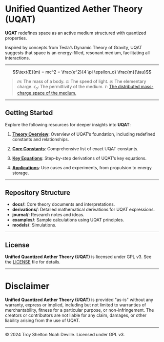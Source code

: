 # Unified Quantized Aether Theory (UQAT)

**UQAT** redefines space as an active medium structured with quantized properties.

Inspired by concepts from Tesla’s Dynamic Theory of Gravity, UQAT suggests that space is an energy-filled, resonant medium, facilitating all interactions.

---

$$\text{E}(m) = mc^2 = \frac{e^2}{4 \pi \epsilon_o}  \frac{m}{\tau}$$

> $m$: The mass of a body.
$c$: The speed of light.
$e$: The elementary charge.
$\epsilon_o$: The permittivity of the medium.
$\tau$: [The distributed mass-charge space of the medium.](docs/Theory/Core_Constants.md)

---

## Getting Started

Explore the following resources for deeper insights into **UQAT**:
1. **[Theory Overview](docs/Theory/Overview.md)**: Overview of UQAT’s foundation, including redefined constants and relationships.

2. **[Core Constants](docs/Theory/Core_Constants.md)**: Comprehensive list of exact UQAT constants.

3. **[Key Equations](docs/Theory/Key_Equations.md)**: Step-by-step derivations of UQAT’s key equations.

4. **[Applications](examples/Applications.md)**: Use cases and experiments, from propulsion to energy storage.

---

## Repository Structure

- **docs/**: Core theory documents and interpretations.
- **derivations/**: Detailed mathematical derivations for UQAT expressions.
- **journal/**: Research notes and ideas.
- **examples/**: Sample calculations using UQAT principles.
- **models/**: Simulations.

---

## License
**Unified Quantized Aether Theory (UQAT)** is licensed under GPL v3. See the [LICENSE](LICENSE) file for details.

---

# Disclaimer
**Unified Quantized Aether Theory (UQAT)** is provided "as-is" without any warranty, express or implied, including but not limited to warranties of merchantability, fitness for a particular purpose, or non-infringement. The creators or contributors are not liable for any claim, damages, or other liability arising from the use of UQAT.

---

© 2024 Troy Shelton Noah Deville. Licensed under GPL v3.